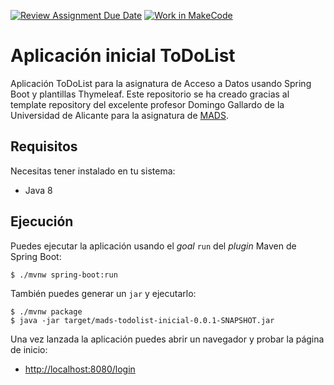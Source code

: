 [![Review Assignment Due Date](https://classroom.github.com/assets/deadline-readme-button-22041afd0340ce965d47ae6ef1cefeee28c7c493a6346c4f15d667ab976d596c.svg)](https://classroom.github.com/a/0a0_p58R)
[![Work in MakeCode](https://classroom.github.com/assets/work-in-make-code-8824cc13a1a3f34ffcd245c82f0ae96fdae6b7d554b6539aec3a03a70825519c.svg)](https://classroom.github.com/online_ide?assignment_repo_id=18039946&assignment_repo_type=AssignmentRepo)
# Aplicación inicial ToDoList

Aplicación ToDoList para la asignatura de Acceso a Datos usando Spring Boot y plantillas Thymeleaf. Este repositorio se ha creado gracias al template repository del excelente profesor Domingo Gallardo de la Universidad de Alicante para la asignatura de [MADS](https://github.com/domingogallardo/mads-todolist-inicial).

## Requisitos

Necesitas tener instalado en tu sistema:

- Java 8

## Ejecución

Puedes ejecutar la aplicación usando el _goal_ `run` del _plugin_ Maven 
de Spring Boot:

```
$ ./mvnw spring-boot:run 
```   

También puedes generar un `jar` y ejecutarlo:

```
$ ./mvnw package
$ java -jar target/mads-todolist-inicial-0.0.1-SNAPSHOT.jar 
```

Una vez lanzada la aplicación puedes abrir un navegador y probar la página de inicio:

- [http://localhost:8080/login](http://localhost:8080/login)
